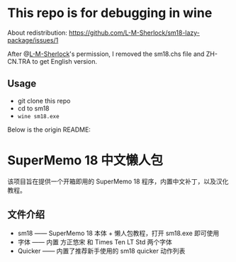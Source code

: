# This repo is for debugging in wine

About redistribution: https://github.com/L-M-Sherlock/sm18-lazy-package/issues/1

After @[L-M-Sherlock](https://github.com/L-M-Sherlock)'s permission, I removed the sm18.chs file and ZH-CN.TRA to get English version.

## Usage

- git clone this repo
- cd to sm18
- `wine sm18.exe`

Below is the origin README:

# SuperMemo 18 中文懒人包

该项目旨在提供一个开箱即用的 SuperMemo 18 程序，内置中文补丁，以及汉化教程。

## 文件介绍

- sm18 —— SuperMemo 18 本体 + 懒人包教程，打开 sm18.exe 即可使用
- 字体 —— 内置 方正悠宋 和 Times Ten LT Std 两个字体
- Quicker —— 内置了推荐新手使用的 sm18 quicker 动作列表
